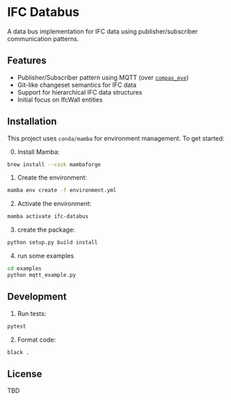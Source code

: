 # IFC Databus

A data bus implementation for IFC data using publisher/subscriber communication patterns.



## Features

- Publisher/Subscriber pattern using MQTT (over [`compas_eve`](https://github.com/compas-dev/compas_eve))
- Git-like changeset semantics for IFC data
- Support for hierarchical IFC data structures
- Initial focus on IfcWall entities

## Installation

This project uses `conda/mamba` for environment management. To get started:

0. Install Mamba:
```bash
brew install --cask mambaforge
```

1. Create the environment:
```bash
mamba env create -f environment.yml
```

2. Activate the environment:
```bash
mamba activate ifc-databus
```

3. create the package:
```bash
python setup.py build install
```

4. run some examples
```bash
cd examples
python mqtt_example.py 
```

## Development

1. Run tests:
```bash
pytest
```

2. Format code:
```bash
black .
```

## License

TBD
